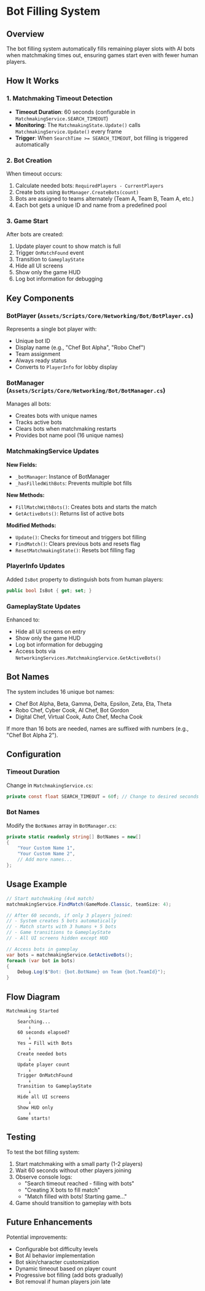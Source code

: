 # Bot Filling System

## Overview

The bot filling system automatically fills remaining player slots with AI bots when matchmaking times out, ensuring games start even with fewer human players.

## How It Works

### 1. Matchmaking Timeout Detection

- **Timeout Duration**: 60 seconds (configurable in `MatchmakingService.SEARCH_TIMEOUT`)
- **Monitoring**: The `MatchmakingState.Update()` calls `MatchmakingService.Update()` every frame
- **Trigger**: When `SearchTime >= SEARCH_TIMEOUT`, bot filling is triggered automatically

### 2. Bot Creation

When timeout occurs:
1. Calculate needed bots: `RequiredPlayers - CurrentPlayers`
2. Create bots using `BotManager.CreateBots(count)`
3. Bots are assigned to teams alternately (Team A, Team B, Team A, etc.)
4. Each bot gets a unique ID and name from a predefined pool

### 3. Game Start

After bots are created:
1. Update player count to show match is full
2. Trigger `OnMatchFound` event
3. Transition to `GameplayState`
4. Hide all UI screens
5. Show only the game HUD
6. Log bot information for debugging

## Key Components

### BotPlayer (`Assets/Scripts/Core/Networking/Bot/BotPlayer.cs`)

Represents a single bot player with:
- Unique bot ID
- Display name (e.g., "Chef Bot Alpha", "Robo Chef")
- Team assignment
- Always ready status
- Converts to `PlayerInfo` for lobby display

### BotManager (`Assets/Scripts/Core/Networking/Bot/BotManager.cs`)

Manages all bots:
- Creates bots with unique names
- Tracks active bots
- Clears bots when matchmaking restarts
- Provides bot name pool (16 unique names)

### MatchmakingService Updates

**New Fields:**
- `_botManager`: Instance of BotManager
- `_hasFilledWithBots`: Prevents multiple bot fills

**New Methods:**
- `FillMatchWithBots()`: Creates bots and starts the match
- `GetActiveBots()`: Returns list of active bots

**Modified Methods:**
- `Update()`: Checks for timeout and triggers bot filling
- `FindMatch()`: Clears previous bots and resets flag
- `ResetMatchmakingState()`: Resets bot filling flag

### PlayerInfo Updates

Added `IsBot` property to distinguish bots from human players:
```csharp
public bool IsBot { get; set; }
```

### GameplayState Updates

Enhanced to:
- Hide all UI screens on entry
- Show only the game HUD
- Log bot information for debugging
- Access bots via `NetworkingServices.MatchmakingService.GetActiveBots()`

## Bot Names

The system includes 16 unique bot names:
- Chef Bot Alpha, Beta, Gamma, Delta, Epsilon, Zeta, Eta, Theta
- Robo Chef, Cyber Cook, AI Chef, Bot Gordon
- Digital Chef, Virtual Cook, Auto Chef, Mecha Cook

If more than 16 bots are needed, names are suffixed with numbers (e.g., "Chef Bot Alpha 2").

## Configuration

### Timeout Duration

Change in `MatchmakingService.cs`:
```csharp
private const float SEARCH_TIMEOUT = 60f; // Change to desired seconds
```

### Bot Names

Modify the `BotNames` array in `BotManager.cs`:
```csharp
private static readonly string[] BotNames = new[]
{
    "Your Custom Name 1",
    "Your Custom Name 2",
    // Add more names...
};
```

## Usage Example

```csharp
// Start matchmaking (4v4 match)
matchmakingService.FindMatch(GameMode.Classic, teamSize: 4);

// After 60 seconds, if only 3 players joined:
// - System creates 5 bots automatically
// - Match starts with 3 humans + 5 bots
// - Game transitions to GameplayState
// - All UI screens hidden except HUD

// Access bots in gameplay
var bots = matchmakingService.GetActiveBots();
foreach (var bot in bots)
{
    Debug.Log($"Bot: {bot.BotName} on Team {bot.TeamId}");
}
```

## Flow Diagram

```
Matchmaking Started
        ↓
    Searching...
        ↓
    60 seconds elapsed?
        ↓
    Yes → Fill with Bots
        ↓
    Create needed bots
        ↓
    Update player count
        ↓
    Trigger OnMatchFound
        ↓
    Transition to GameplayState
        ↓
    Hide all UI screens
        ↓
    Show HUD only
        ↓
    Game starts!
```

## Testing

To test the bot filling system:

1. Start matchmaking with a small party (1-2 players)
2. Wait 60 seconds without other players joining
3. Observe console logs:
   - "Search timeout reached - filling with bots"
   - "Creating X bots to fill match"
   - "Match filled with bots! Starting game..."
4. Game should transition to gameplay with bots

## Future Enhancements

Potential improvements:
- Configurable bot difficulty levels
- Bot AI behavior implementation
- Bot skin/character customization
- Dynamic timeout based on player count
- Progressive bot filling (add bots gradually)
- Bot removal if human players join late
